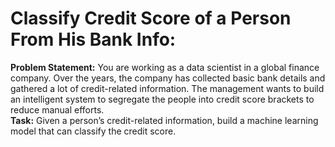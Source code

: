 # Classify Credit Score of a Person From His Bank Info:
**Problem Statement:**
You are working as a data scientist in a global finance company. Over the years, the company has 
collected basic bank details and gathered a lot of credit-related information. The management 
wants to build an intelligent system to segregate the people into credit score brackets to reduce 
manual efforts.<br>
**Task:**
Given a person’s credit-related information, build a machine learning model that can classify the 
credit score.
